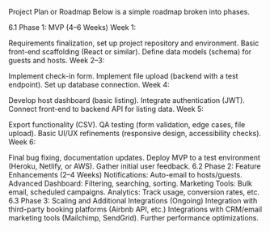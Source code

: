 Project Plan or Roadmap
Below is a simple roadmap broken into phases.

6.1 Phase 1: MVP (4–6 Weeks)
Week 1:

Requirements finalization, set up project repository and environment.
Basic front-end scaffolding (React or similar).
Define data models (schema) for guests and hosts.
Week 2–3:

Implement check-in form.
Implement file upload (backend with a test endpoint).
Set up database connection.
Week 4:

Develop host dashboard (basic listing).
Integrate authentication (JWT).
Connect front-end to backend API for listing data.
Week 5:

Export functionality (CSV).
QA testing (form validation, edge cases, file upload).
Basic UI/UX refinements (responsive design, accessibility checks).
Week 6:

Final bug fixing, documentation updates.
Deploy MVP to a test environment (Heroku, Netlify, or AWS).
Gather initial user feedback.
6.2 Phase 2: Feature Enhancements (2–4 Weeks)
Notifications: Auto-email to hosts/guests.
Advanced Dashboard: Filtering, searching, sorting.
Marketing Tools: Bulk email, scheduled campaigns.
Analytics: Track usage, conversion rates, etc.
6.3 Phase 3: Scaling and Additional Integrations (Ongoing)
Integration with third-party booking platforms (Airbnb API, etc.)
Integrations with CRM/email marketing tools (Mailchimp, SendGrid).
Further performance optimizations.
